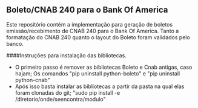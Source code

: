 ## Boleto/CNAB 240 para o Bank Of America
Este repositório contém a implementação para geração de boletos emissão/recebimento de CNAB 240 para o Bank Of America.
Tanto a formatação do CNAB 240 quanto o layout do Boleto foram validados pelo banco.

####Instruções para instalação das bibliotecas.
* O primeiro passo é remover as bibliotecas Boleto e Cnab antigas, caso hajam;
Os comandos "pip uninstall python-boleto" e "pip uninstall python-cnab"
* Após isso basta instalar as bibliotecas a partir da pasta na qual elas foram clonadas do git;
"sudo pip install -e /diretorio/onde/seencontra/modulo"

